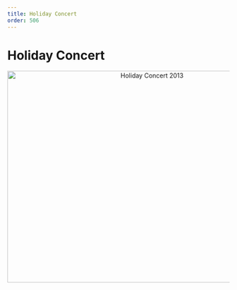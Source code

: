 ```yaml
---
title: Holiday Concert
order: 506
---
```


# Holiday Concert

<div style="display: block; text-align: center;">
<a data-flickr-embed="true"  href="https://www.flickr.com/photos/97650144@N03/albums/72157638584578023" title="Holiday Concert 2013"><img src="https://farm4.staticflickr.com/3744/11326974955_89911af480_z.jpg" width="640" height="480" alt="Holiday Concert 2013"></a><script async src="//embedr.flickr.com/assets/client-code.js" charset="utf-8"></script>
</div>
